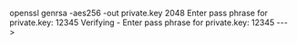 openssl genrsa -aes256 -out private.key 2048
Enter pass phrase for private.key: 12345
Verifying - Enter pass phrase for private.key: 12345
--->
